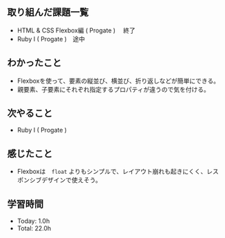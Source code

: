 ## 取り組んだ課題一覧
- HTML & CSS Flexbox編 ( Progate ) 　終了
- Ruby I ( Progate )　途中
## わかったこと
- Flexboxを使って、要素の縦並び、横並び、折り返しなどが簡単にできる。 
- 親要素、子要素にそれぞれ指定するプロパティが違うので気を付ける。
## 次やること
- Ruby I ( Progate )
## 感じたこと
- Flexboxは　```float``` よりもシンプルで、レイアウト崩れも起きにくく、レスポンシブデザインで使えそう。
## 学習時間
- Today: 1.0h
- Total: 22.0h
